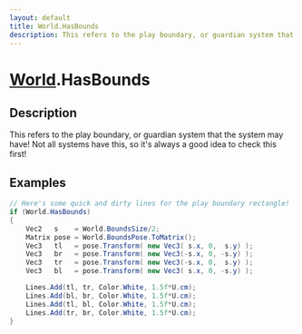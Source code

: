 ```yaml
---
layout: default
title: World.HasBounds
description: This refers to the play boundary, or guardian system that the system may have! Not all systems have this, so it's always a good idea to check this first!
---
```

# [World]({{site.url}}/Pages/Reference/World.html).HasBounds

## Description
This refers to the play boundary, or guardian system
that the system may have! Not all systems have this, so it's
always a good idea to check this first!


## Examples

```csharp
// Here's some quick and dirty lines for the play boundary rectangle!
if (World.HasBounds)
{
	Vec2   s    = World.BoundsSize/2;
	Matrix pose = World.BoundsPose.ToMatrix();
	Vec3   tl   = pose.Transform( new Vec3( s.x, 0,  s.y) );
	Vec3   br   = pose.Transform( new Vec3(-s.x, 0, -s.y) );
	Vec3   tr   = pose.Transform( new Vec3(-s.x, 0,  s.y) );
	Vec3   bl   = pose.Transform( new Vec3( s.x, 0, -s.y) );

	Lines.Add(tl, tr, Color.White, 1.5f*U.cm);
	Lines.Add(bl, br, Color.White, 1.5f*U.cm);
	Lines.Add(tl, bl, Color.White, 1.5f*U.cm);
	Lines.Add(tr, br, Color.White, 1.5f*U.cm);
}
```

